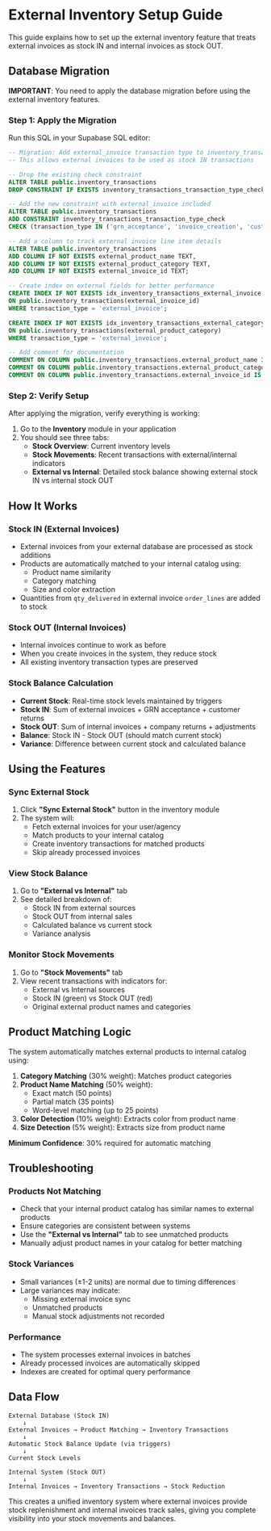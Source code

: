 # External Inventory Setup Guide

This guide explains how to set up the external inventory feature that treats external invoices as stock IN and internal invoices as stock OUT.

## Database Migration

**IMPORTANT**: You need to apply the database migration before using the external inventory features.

### Step 1: Apply the Migration

Run this SQL in your Supabase SQL editor:

```sql
-- Migration: Add external_invoice transaction type to inventory_transactions
-- This allows external invoices to be used as stock IN transactions

-- Drop the existing check constraint
ALTER TABLE public.inventory_transactions 
DROP CONSTRAINT IF EXISTS inventory_transactions_transaction_type_check;

-- Add the new constraint with external_invoice included
ALTER TABLE public.inventory_transactions 
ADD CONSTRAINT inventory_transactions_transaction_type_check 
CHECK (transaction_type IN ('grn_acceptance', 'invoice_creation', 'customer_return', 'company_return', 'adjustment', 'external_invoice'));

-- Add a column to track external invoice line item details
ALTER TABLE public.inventory_transactions 
ADD COLUMN IF NOT EXISTS external_product_name TEXT,
ADD COLUMN IF NOT EXISTS external_product_category TEXT,
ADD COLUMN IF NOT EXISTS external_invoice_id TEXT;

-- Create index on external fields for better performance
CREATE INDEX IF NOT EXISTS idx_inventory_transactions_external_invoice 
ON public.inventory_transactions(external_invoice_id) 
WHERE transaction_type = 'external_invoice';

CREATE INDEX IF NOT EXISTS idx_inventory_transactions_external_category 
ON public.inventory_transactions(external_product_category) 
WHERE transaction_type = 'external_invoice';

-- Add comment for documentation
COMMENT ON COLUMN public.inventory_transactions.external_product_name IS 'Original product name from external invoice (for reference and matching)';
COMMENT ON COLUMN public.inventory_transactions.external_product_category IS 'Product category from external invoice';
COMMENT ON COLUMN public.inventory_transactions.external_invoice_id IS 'Reference to external invoice ID that created this transaction';
```

### Step 2: Verify Setup

After applying the migration, verify everything is working:

1. Go to the **Inventory** module in your application
2. You should see three tabs:
   - **Stock Overview**: Current inventory levels
   - **Stock Movements**: Recent transactions with external/internal indicators
   - **External vs Internal**: Detailed stock balance showing external stock IN vs internal stock OUT

## How It Works

### Stock IN (External Invoices)
- External invoices from your external database are processed as stock additions
- Products are automatically matched to your internal catalog using:
  - Product name similarity
  - Category matching
  - Size and color extraction
- Quantities from `qty_delivered` in external invoice `order_lines` are added to stock

### Stock OUT (Internal Invoices)
- Internal invoices continue to work as before
- When you create invoices in the system, they reduce stock
- All existing inventory transaction types are preserved

### Stock Balance Calculation
- **Current Stock**: Real-time stock levels maintained by triggers
- **Stock IN**: Sum of external invoices + GRN acceptance + customer returns
- **Stock OUT**: Sum of internal invoices + company returns + adjustments
- **Balance**: Stock IN - Stock OUT (should match current stock)
- **Variance**: Difference between current stock and calculated balance

## Using the Features

### Sync External Stock
1. Click **"Sync External Stock"** button in the inventory module
2. The system will:
   - Fetch external invoices for your user/agency
   - Match products to your internal catalog
   - Create inventory transactions for matched products
   - Skip already processed invoices

### View Stock Balance
1. Go to **"External vs Internal"** tab
2. See detailed breakdown of:
   - Stock IN from external sources
   - Stock OUT from internal sales
   - Calculated balance vs current stock
   - Variance analysis

### Monitor Stock Movements
1. Go to **"Stock Movements"** tab
2. View recent transactions with indicators for:
   - External vs Internal sources
   - Stock IN (green) vs Stock OUT (red)
   - Original external product names and categories

## Product Matching Logic

The system automatically matches external products to internal catalog using:

1. **Category Matching** (30% weight): Matches product categories
2. **Product Name Matching** (50% weight): 
   - Exact match (50 points)
   - Partial match (35 points)
   - Word-level matching (up to 25 points)
3. **Color Detection** (10% weight): Extracts color from product name
4. **Size Detection** (5% weight): Extracts size from product name

**Minimum Confidence**: 30% required for automatic matching

## Troubleshooting

### Products Not Matching
- Check that your internal product catalog has similar names to external products
- Ensure categories are consistent between systems
- Use the **"External vs Internal"** tab to see unmatched products
- Manually adjust product names in your catalog for better matching

### Stock Variances
- Small variances (±1-2 units) are normal due to timing differences
- Large variances may indicate:
  - Missing external invoice sync
  - Unmatched products
  - Manual stock adjustments not recorded

### Performance
- The system processes external invoices in batches
- Already processed invoices are automatically skipped
- Indexes are created for optimal query performance

## Data Flow

```
External Database (Stock IN)
    ↓
External Invoices → Product Matching → Inventory Transactions
    ↓
Automatic Stock Balance Update (via triggers)
    ↓
Current Stock Levels

Internal System (Stock OUT)
    ↓
Internal Invoices → Inventory Transactions → Stock Reduction
```

This creates a unified inventory system where external invoices provide stock replenishment and internal invoices track sales, giving you complete visibility into your stock movements and balances.